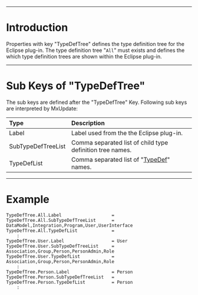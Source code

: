 


---


# Introduction #

Properties with key "TypeDefTree" defines the type definition tree for the
Eclipse plug-in. The type definition tree "`All`" must exists and defines
the which type definition trees are shown within the Eclipse plug-in.


---


# Sub Keys of "TypeDefTree" #
The sub keys are defined after the "TypeDefTree" Key. Following sub keys are
interpreted by MxUpdate:

| **Type**              | **Description** |
|:----------------------|:----------------|
| Label                 | Label used from the the Eclipse plug-in.|
| SubTypeDefTreeList    | Comma separated list of child type definition tree names. |
| TypeDefList           | Comma separated list of "[TypeDef](UpdatePropertyFileFormat_TypeDef.md)" names. |


---


# Example #
```
TypeDefTree.All.Label                   =
TypeDefTree.All.SubTypeDefTreeList      = DataModel,Integration,Program,User,UserInterface
TypeDefTree.All.TypeDefList             =
    :
TypeDefTree.User.Label                  = User
TypeDefTree.User.SubTypeDefTreeList     = Association,Group,Person,PersonAdmin,Role
TypeDefTree.User.TypeDefList            = Association,Group,Person,PersonAdmin,Role
    :
TypeDefTree.Person.Label                = Person
TypeDefTree.Person.SubTypeDefTreeList   =
TypeDefTree.Person.TypeDefList          = Person
    :
```
